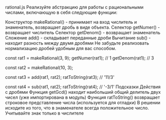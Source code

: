 rational.js
Реализуйте абстракцию для работы с рациональными числами, включающую в себя следующие функции:

Конструктор makeRational() - принимает на вход числитель и знаменатель, возвращает дробь в виде объекта.
Селектор getNumer() - возвращает числитель
Селектор getDenom() - возвращает знаменатель
Сложение add() - складывает переданные дроби
Вычитание sub() - находит разность между двумя дробями
Не забудьте реализовать нормализацию дробей удобным для вас способом.

const rat1 = makeRational(3, 9);
getNumer(rat1); // 1
getDenom(rat1); // 3
 
const rat2 = makeRational(10, 3);
 
const rat3 = add(rat1, rat2);
ratToString(rat3); // '11/3'
 
const rat4 = sub(rat1, rat2);
ratToString(rat4); // '-3/1'
Подсказки
Действия с дробями
Функция getGcd() находит наибольший общий делитель двух чисел (уже импортирована в модуль)
Функция ratToString() возвращает строковое представление числа (используется для отладки)
В решении исходите из того, что в знаменателе всегда положительное число. Учитывайте знак только в числителе
